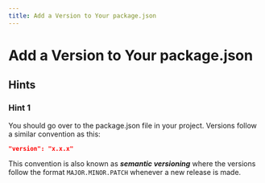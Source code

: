 ```yaml
---
title: Add a Version to Your package.json
---
```

# Add a Version to Your package.json

## Hints

### Hint 1
You should go over to the package.json file in your project. Versions follow a similar convention as this:

```json
"version": "x.x.x"
```

This convention is also known as _**semantic versioning**_ where the versions follow the format `MAJOR.MINOR.PATCH` whenever a new release is made.
